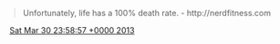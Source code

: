 > Unfortunately, life has a 100% death rate\. \- http://nerdfitness\.com

<img src="../../media/tweet.ico" width="12" /> [Sat Mar 30 23:58:57 +0000 2013](https://twitter.com/DromerDenker/status/318150386970157056)